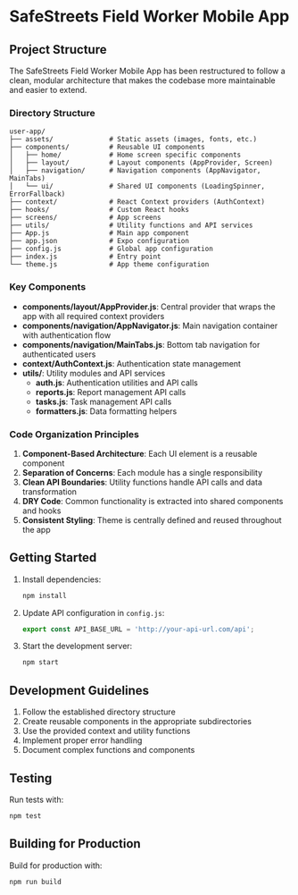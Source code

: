 # SafeStreets Field Worker Mobile App

## Project Structure

The SafeStreets Field Worker Mobile App has been restructured to follow a clean, modular architecture that makes the codebase more maintainable and easier to extend.

### Directory Structure

```
user-app/
├── assets/              # Static assets (images, fonts, etc.)
├── components/          # Reusable UI components
│   ├── home/            # Home screen specific components
│   ├── layout/          # Layout components (AppProvider, Screen)
│   ├── navigation/      # Navigation components (AppNavigator, MainTabs)
│   └── ui/              # Shared UI components (LoadingSpinner, ErrorFallback)
├── context/             # React Context providers (AuthContext)
├── hooks/               # Custom React hooks
├── screens/             # App screens
├── utils/               # Utility functions and API services
├── App.js               # Main app component
├── app.json             # Expo configuration
├── config.js            # Global app configuration
├── index.js             # Entry point
└── theme.js             # App theme configuration
```

### Key Components

- **components/layout/AppProvider.js**: Central provider that wraps the app with all required context providers
- **components/navigation/AppNavigator.js**: Main navigation container with authentication flow
- **components/navigation/MainTabs.js**: Bottom tab navigation for authenticated users
- **context/AuthContext.js**: Authentication state management
- **utils/**: Utility modules and API services
  - **auth.js**: Authentication utilities and API calls
  - **reports.js**: Report management API calls
  - **tasks.js**: Task management API calls
  - **formatters.js**: Data formatting helpers

### Code Organization Principles

1. **Component-Based Architecture**: Each UI element is a reusable component
2. **Separation of Concerns**: Each module has a single responsibility
3. **Clean API Boundaries**: Utility functions handle API calls and data transformation
4. **DRY Code**: Common functionality is extracted into shared components and hooks
5. **Consistent Styling**: Theme is centrally defined and reused throughout the app

## Getting Started

1. Install dependencies:
   ```bash
   npm install
   ```

2. Update API configuration in `config.js`:
   ```javascript
   export const API_BASE_URL = 'http://your-api-url.com/api';
   ```

3. Start the development server:
   ```bash
   npm start
   ```

## Development Guidelines

1. Follow the established directory structure
2. Create reusable components in the appropriate subdirectories
3. Use the provided context and utility functions
4. Implement proper error handling
5. Document complex functions and components

## Testing

Run tests with:
```bash
npm test
```

## Building for Production

Build for production with:
```bash
npm run build
```
